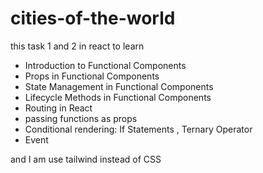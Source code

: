 # cities-of-the-world


this task 1 and 2 in react to learn 
-  Introduction to Functional Components
- Props in Functional Components
- State Management in Functional Components
- Lifecycle Methods in Functional Components
-  Routing in React
- passing functions as props
- Conditional rendering: If Statements , Ternary Operator
- Event 

and I am use tailwind instead of CSS
